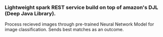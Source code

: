 ### Lightweight spark REST service build on top of amazon's DJL (Deep Java Library).
Process recieved images through pre-trained Neural Network Model for image classification. 
Sends best matches as an outcome.   
